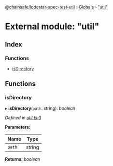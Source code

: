 [@chainsafe/lodestar-spec-test-util](../README.md) › [Globals](../globals.md) › ["util"](_util_.md)

# External module: "util"

## Index

### Functions

* [isDirectory](_util_.md#isdirectory)

## Functions

###  isDirectory

▸ **isDirectory**(`path`: string): *boolean*

*Defined in [util.ts:3](https://github.com/ChainSafe/lodestar/blob/40c050469/packages/lodestar-spec-test-util/src/util.ts#L3)*

**Parameters:**

Name | Type |
------ | ------ |
`path` | string |

**Returns:** *boolean*
